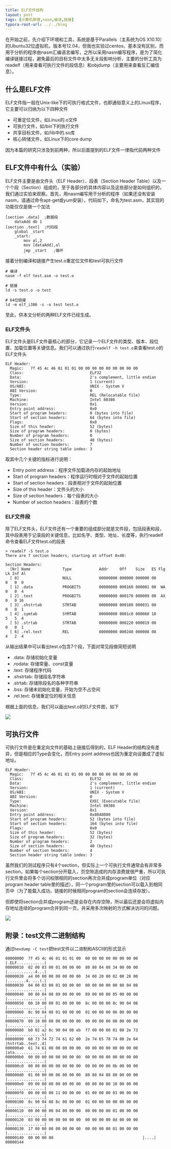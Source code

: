```yaml
---
title: ELF文件结构
layout: post
tags: [计算机原理,nasm,编译,链接]
typora-root-url: ../../blog
---
```


在开始之前，先介绍下环境和工具，系统是基于Parallels（主系统为OS X10.10）的Ubuntu32位虚拟机，版本号12.04，但我也实验过centos，基本没有区别，而用于分析的程序由nasm汇编语言编写，之所以采用nasm编写程序，是为了简化编译链接过程，避免最后的目标文件中太多无关段影响分析，主要的分析工具为readelf（用来查看可执行文件的段信息）和objdump（主要用来查看反汇编信息）。

## 什么是ELF文件

ELF文件指一般在Unix-like下的可执行格式文件，也即通俗意义上的Linux程序，它主要可以归纳为以下四种文件

* 可重定位文件，如Linux的.o文件
* 可执行文件，如/bin下的执行文件
* 共享目标文件，如/lib中的.so库
* 核心转储文件，如Linux下的core dump

因为本篇的研究只涉及到前两种，所以后面提到的ELF文件一律指代前两种文件

## ELF文件中有什么（实验）

ELF文件主要是由文件头（ELF Header）、段表（Section Header Table）以及一个个段（Section）组成的，至于各部分的具体内容以及这些部分是如何组织的，我们通过实验来观察。首先，用nasm编写用于分析的程序（如果还没有安装nasm，请通过命令apt-get或yum安装），代码如下，命名为test.asm，其实现的功能仅仅是做一个加法

```x86asm
[section .data]  ;数据段
    dataAdd db 1
[section .text]  ;代码段
    global _start
    _start:
        mov al,2
        mov [dataAdd],al
        jmp _start   ;循环
```

接着分别编译和链接产生test.o重定位文件和test可执行文件

```shell
# 编译
nasm -f elf test.asm -o test.o

# 链接
ld -s test.o -o test

# 64位链接
ld -m elf_i386 -s -o test test.o
```

至此，供本文分析的两种ELF文件已经生成。

### ELF文件头

ELF文件头是ELF文件最核心的部分，它记录一个ELF文件的类型、版本、段位置、加载位置等关键信息。我们可以通过执行`readelf -h test.o`来查看test.o的ELF文件头

```
ELF Header:
  Magic:   7f 45 4c 46 01 01 01 00 00 00 00 00 00 00 00 00
  Class:                             ELF32
  Data:                              2's complement, little endian
  Version:                           1 (current)
  OS/ABI:                            UNIX - System V
  ABI Version:                       0
  Type:                              REL (Relocatable file)
  Machine:                           Intel 80386
  Version:                           0x1
  Entry point address:               0x0
  Start of program headers:          0 (bytes into file)
  Start of section headers:          64 (bytes into file)
  Flags:                             0x0
  Size of this header:               52 (bytes)
  Size of program headers:           0 (bytes)
  Number of program headers:         0
  Size of section headers:           40 (bytes)
  Number of section headers:         7
  Section header string table index: 3
```

取其中几个关键的指标进行说明：

* Entry point address：程序文件加载进内存的起始地址
* Start of program headers：程序运行时相对于文件的起始位置
* Start of section headers：段表相对于文件的起始位置
* Size of this header：文件头的大小
* Size of section headers：每个段表的大小
* Number of section headers：段表的个数

### ELF文件段

除了ELF文件头，ELF文件还有一个重要的组成部分就是文件段，包括段表和段，其中段表用于记录段的关键信息，比如名字、类型、地址、长度等，执行readelf命令查看ELF文件test.o的段表

```
> readelf -S test.o
There are 7 section headers, starting at offset 0x40:

Section Headers:
  [Nr] Name              Type            Addr     Off    Size   ES Flg Lk Inf Al
  [ 0]                   NULL            00000000 000000 000000 00      0   0  0
  [ 1] .data             PROGBITS        00000000 000160 000001 00  WA  0   0  4
  [ 2] .text             PROGBITS        00000000 000170 000009 00  AX  0   0 16
  [ 3] .shstrtab         STRTAB          00000000 000180 000031 00      0   0  1
  [ 4] .symtab           SYMTAB          00000000 0001c0 000060 10      5   5  4
  [ 5] .strtab           STRTAB          00000000 000220 000019 00      0   0  1
  [ 6] .rel.text         REL             00000000 000240 000008 08      4   2  4
```

从输出结果中可以看出test.o包含7个段，下面对常见段做简短说明

* .data: 存储初始化变量
* .rodata: 存储常量、const变量
* .text: 存储程序代码
* .shstrtab: 存储段名字符串
* .strtab: 存储除段名的各种字符串
* .bss: 存储未初始化变量，开始为空不占空间
* .rel.text: 存储重定位的相关信息

根据上面的信息，我们可以画出test.o的ELF文件图，如下

![](/media/.img/Relocatable_file.svg)

## 可执行文件

可执行文件是在重定向文件的基础上链接后得到的，ELF Header的结构没有差异，但是相应的Type会变化，而Entry point address也因为重定向设置成了虚拟地址。

```
ELF Header:
  Magic:   7f 45 4c 46 01 01 01 00 00 00 00 00 00 00 00 00
  Class:                             ELF32
  Data:                              2's complement, little endian
  Version:                           1 (current)
  OS/ABI:                            UNIX - System V
  ABI Version:                       0
  Type:                              EXEC (Executable file)
  Machine:                           Intel 80386
  Version:                           0x1
  Entry point address:               0x8048080
  Start of program headers:          52 (bytes into file)
  Start of section headers:          164 (bytes into file)
  Flags:                             0x0
  Size of this header:               52 (bytes)
  Size of program headers:           32 (bytes)
  Number of program headers:         2
  Size of section headers:           40 (bytes)
  Number of section headers:         4
  Section header string table index: 3
```

虽然我们的测试程序只有4个section，但实际上一个可执行文件通常会有非常多section，如果每个section分开载入，页空隙造成的内存浪费就很严重，所以可执行文件里会将多个访问权限相同的section再次合并成program单位（对应program header table里的描述），同一个program里的section可以载入到相同页中（为了能载入成功，链接的时候相同program的section会连续存放）。

但即使将section合并成program还是会存在内存空隙，所以最后还是会将虚拟内存地址连续的program合并到同一页，并采用多次映射的方式解决访问的问题。

![](/media/.img/Executable_file.svg)

## 附录：test文件二进制结构

通过`hexdump -C test`把test文件以二进制和ASCII的形式显示

```
00000000  7f 45 4c 46 01 01 01 00  00 00 00 00 00 00 00 00  |.ELF............|
00000010  02 00 03 00 01 00 00 00  80 80 04 08 34 00 00 00  |............4...|
00000020  a4 00 00 00 00 00 00 00  34 00 20 00 02 00 28 00  |........4. ...(.|
00000030  04 00 03 00 01 00 00 00  00 00 00 00 00 80 04 08  |................|
00000040  00 80 04 08 89 00 00 00  89 00 00 00 05 00 00 00  |................|
00000050  00 10 00 00 01 00 00 00  8c 00 00 00 8c 90 04 08  |................|
00000060  8c 90 04 08 01 00 00 00  01 00 00 00 06 00 00 00  |................|
00000070  00 10 00 00 00 00 00 00  00 00 00 00 00 00 00 00  |................|
00000080  b0 02 a2 8c 90 04 08 eb  f7 00 00 00 01 00 2e 73  |...............s|
00000090  68 73 74 72 74 61 62 00  2e 74 65 78 74 00 2e 64  |hstrtab..text..d|
000000a0  61 74 61 00 00 00 00 00  00 00 00 00 00 00 00 00  |ata.............|
000000b0  00 00 00 00 00 00 00 00  00 00 00 00 00 00 00 00  |................|
000000c0  00 00 00 00 00 00 00 00  00 00 00 00 0b 00 00 00  |................|
000000d0  01 00 00 00 06 00 00 00  80 80 04 08 80 00 00 00  |................|
000000e0  09 00 00 00 00 00 00 00  00 00 00 00 10 00 00 00  |................|
000000f0  00 00 00 00 11 00 00 00  01 00 00 00 03 00 00 00  |................|
00000100  8c 90 04 08 8c 00 00 00  01 00 00 00 00 00 00 00  |................|
00000110  00 00 00 00 04 00 00 00  00 00 00 00 01 00 00 00  |................|
00000120  03 00 00 00 00 00 00 00  00 00 00 00 8d 00 00 00  |................|
00000130  17 00 00 00 00 00 00 00  00 00 00 00 01 00 00 00  |................|
00000140  00 00 00 00                                       |....|
00000144
```


